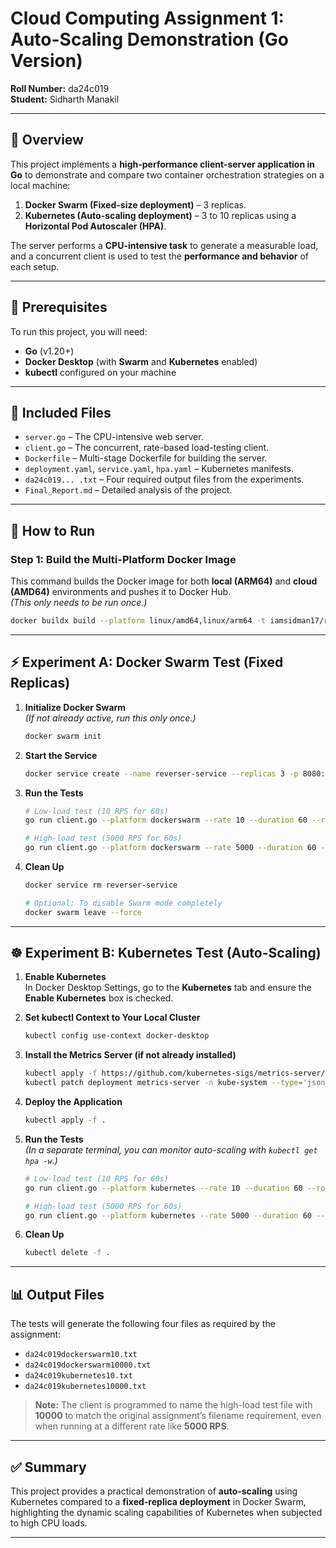 # Cloud Computing Assignment 1: Auto-Scaling Demonstration (Go Version)

**Roll Number:** da24c019  
**Student:** Sidharth Manakil  

---

## 📖 Overview
This project implements a **high-performance client-server application in Go** to demonstrate and compare two container orchestration strategies on a local machine:

1. **Docker Swarm (Fixed-size deployment)** – 3 replicas.  
2. **Kubernetes (Auto-scaling deployment)** – 3 to 10 replicas using a **Horizontal Pod Autoscaler (HPA)**.

The server performs a **CPU-intensive task** to generate a measurable load, and a concurrent client is used to test the **performance and behavior** of each setup.

---

## 🔧 Prerequisites
To run this project, you will need:
- **Go** (v1.20+)
- **Docker Desktop** (with **Swarm** and **Kubernetes** enabled)
- **kubectl** configured on your machine

---

## 📂 Included Files
- `server.go` – The CPU-intensive web server.
- `client.go` – The concurrent, rate-based load-testing client.
- `Dockerfile` – Multi-stage Dockerfile for building the server.
- `deployment.yaml`, `service.yaml`, `hpa.yaml` – Kubernetes manifests.
- `da24c019... .txt` – Four required output files from the experiments.
- `Final_Report.md` – Detailed analysis of the project.

---

## 🚀 How to Run

### Step 1: Build the Multi-Platform Docker Image
This command builds the Docker image for both **local (ARM64)** and **cloud (AMD64)** environments and pushes it to Docker Hub.  
*(This only needs to be run once.)*
```bash
docker buildx build --platform linux/amd64,linux/arm64 -t iamsidman17/reverser-app --push .
```

---

## ⚡ Experiment A: Docker Swarm Test (Fixed Replicas)

1. **Initialize Docker Swarm**  
   *(If not already active, run this only once.)*
   ```bash
   docker swarm init
   ```

2. **Start the Service**
   ```bash
   docker service create --name reverser-service --replicas 3 -p 8080:8080 iamsidman17/reverser-app
   ```

3. **Run the Tests**
   ```bash
   # Low-load test (10 RPS for 60s)
   go run client.go --platform dockerswarm --rate 10 --duration 60 --roll_number da24c019 --host http://localhost:8080

   # High-load test (5000 RPS for 60s)
   go run client.go --platform dockerswarm --rate 5000 --duration 60 --roll_number da24c019 --host http://localhost:8080
   ```

4. **Clean Up**
   ```bash
   docker service rm reverser-service

   # Optional: To disable Swarm mode completely
   docker swarm leave --force
   ```

---

## ☸️ Experiment B: Kubernetes Test (Auto-Scaling)

1. **Enable Kubernetes**  
   In Docker Desktop Settings, go to the **Kubernetes** tab and ensure the **Enable Kubernetes** box is checked.

2. **Set kubectl Context to Your Local Cluster**
   ```bash
   kubectl config use-context docker-desktop
   ```

3. **Install the Metrics Server (if not already installed)**
   ```bash
   kubectl apply -f https://github.com/kubernetes-sigs/metrics-server/releases/latest/download/components.yaml
   kubectl patch deployment metrics-server -n kube-system --type='json'      -p='[{"op": "add", "path": "/spec/template/spec/containers/0/args/-", "value": "--kubelet-insecure-tls"}]'
   ```

4. **Deploy the Application**
   ```bash
   kubectl apply -f .
   ```

5. **Run the Tests**  
   *(In a separate terminal, you can monitor auto-scaling with `kubectl get hpa -w`.)*
   ```bash
   # Low-load test (10 RPS for 60s)
   go run client.go --platform kubernetes --rate 10 --duration 60 --roll_number da24c019 --host http://localhost

   # High-load test (5000 RPS for 60s)
   go run client.go --platform kubernetes --rate 5000 --duration 60 --roll_number da24c019 --host http://localhost
   ```

6. **Clean Up**
   ```bash
   kubectl delete -f .
   ```

---

## 📊 Output Files
The tests will generate the following four files as required by the assignment:

- `da24c019dockerswarm10.txt`  
- `da24c019dockerswarm10000.txt`  
- `da24c019kubernetes10.txt`  
- `da24c019kubernetes10000.txt`  

> **Note:** The client is programmed to name the high-load test file with **10000** to match the original assignment’s filename requirement, even when running at a different rate like **5000 RPS**.

---

## ✅ Summary
This project provides a practical demonstration of **auto-scaling** using Kubernetes compared to a **fixed-replica deployment** in Docker Swarm, highlighting the dynamic scaling capabilities of Kubernetes when subjected to high CPU loads.

---
